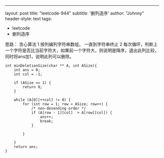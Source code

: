 ---
layout: post
title: "leetcode-944"
subtitle: '删列造序'
author: "Johnny"
header-style: text
tags:

  - leetcode
  - 删列造序


思路：
贪心算法
1 按列编列字符串数组， 一直到字符串终止
2 每次循环，判断上一个字符是否比当前字符大，如果前一个字符大，则说明是降序，退出此列比较，同时将ans加1，说明此列可以删除。


```
int minDeletionSize(char ** A, int ASize){
    int ans = 0;
    int col = -1;

    if (ASize == 1) {
        return 0;
    }

    while (A[0][++col] != 0) {
        for (int row = 1; row < ASize; row++) {
            /* non-desending order */
            if (A[row - 1][col]  > A[row][col]) {
                ans++;
                break;
            }
   
        }
        
    }
    return ans;
}
```
